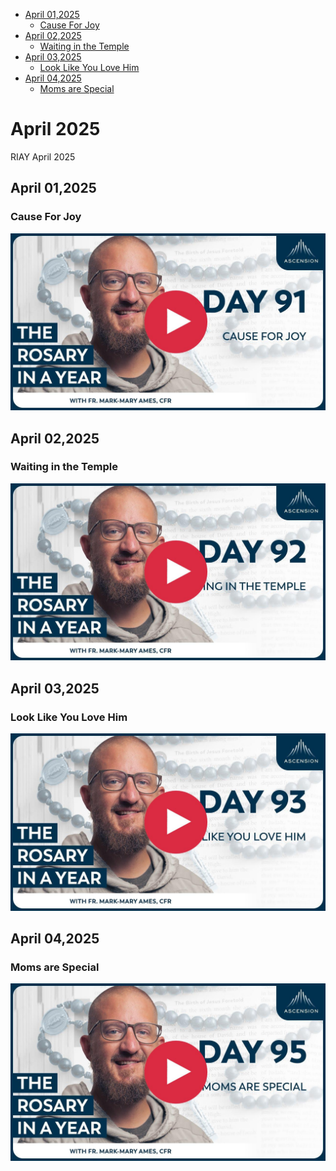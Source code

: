 <!-- toc -->

- [April 01,2025](#april-012025)
  - [Cause For Joy](#cause-for-joy)
- [April 02,2025](#april-022025)
  - [Waiting in the Temple](#waiting-in-the-temple)
- [April 03,2025](#april-032025)
  - [Look Like You Love Him](#look-like-you-love-him)
- [April 04,2025](#april-042025)
  - [Moms are Special](#moms-are-special)

<!-- tocstop -->

# April 2025

RIAY April 2025

## April 01,2025

### Cause For Joy

[![Cause For Joy](https://raw.githubusercontent.com/linusjf/RIAY/refs/heads/main/April/jpgs/Day091.jpg)](https://youtu.be/Gq96TC-oQ60 "Cause For Joy")

## April 02,2025

### Waiting in the Temple

[![Waiting in the Temple](https://raw.githubusercontent.com/linusjf/RIAY/refs/heads/main/April/jpgs/Day092.jpg)](https://youtu.be/U70TdxWN38A "Waiting in the Temple")

## April 03,2025

### Look Like You Love Him

[![Look Like You Love Him](https://raw.githubusercontent.com/linusjf/RIAY/refs/heads/main/April/jpgs/Day093.jpg)](https://youtu.be/IZ6f66RmT4c "Look Like You Love Him")

## April 04,2025

### Moms are Special

[![Moms are Special](https://raw.githubusercontent.com/linusjf/RIAY/refs/heads/main/April/jpgs/Day094.jpg)](https://youtu.be/XLos3uwj4Js "Moms are Special")
